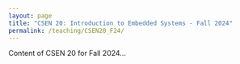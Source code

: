 ```yaml
---
layout: page
title: "CSEN 20: Introduction to Embedded Systems - Fall 2024"
permalink: /teaching/CSEN20_F24/
---
```

Content of CSEN 20 for Fall 2024...
